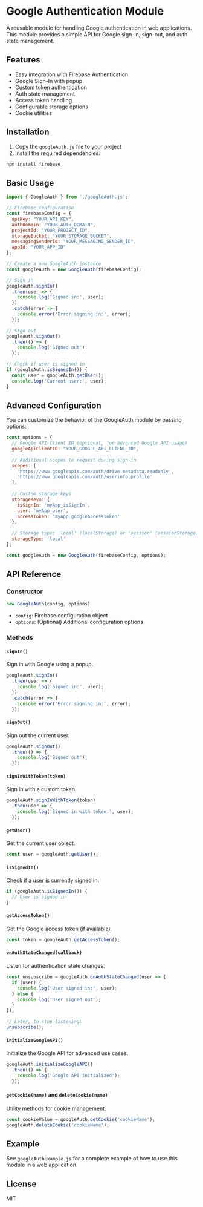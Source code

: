 # Google Authentication Module

A reusable module for handling Google authentication in web applications. This module provides a simple API for Google sign-in, sign-out, and auth state management.

## Features

- Easy integration with Firebase Authentication
- Google Sign-In with popup
- Custom token authentication
- Auth state management
- Access token handling
- Configurable storage options
- Cookie utilities

## Installation

1. Copy the `googleAuth.js` file to your project
2. Install the required dependencies:

```bash
npm install firebase
```

## Basic Usage

```javascript
import { GoogleAuth } from './googleAuth.js';

// Firebase configuration
const firebaseConfig = {
  apiKey: "YOUR_API_KEY",
  authDomain: "YOUR_AUTH_DOMAIN",
  projectId: "YOUR_PROJECT_ID",
  storageBucket: "YOUR_STORAGE_BUCKET",
  messagingSenderId: "YOUR_MESSAGING_SENDER_ID",
  appId: "YOUR_APP_ID"
};

// Create a new GoogleAuth instance
const googleAuth = new GoogleAuth(firebaseConfig);

// Sign in
googleAuth.signIn()
  .then(user => {
    console.log('Signed in:', user);
  })
  .catch(error => {
    console.error('Error signing in:', error);
  });

// Sign out
googleAuth.signOut()
  .then(() => {
    console.log('Signed out');
  });

// Check if user is signed in
if (googleAuth.isSignedIn()) {
  const user = googleAuth.getUser();
  console.log('Current user:', user);
}
```

## Advanced Configuration

You can customize the behavior of the GoogleAuth module by passing options:

```javascript
const options = {
  // Google API Client ID (optional, for advanced Google API usage)
  googleApiClientID: "YOUR_GOOGLE_API_CLIENT_ID",
  
  // Additional scopes to request during sign-in
  scopes: [
    'https://www.googleapis.com/auth/drive.metadata.readonly',
    'https://www.googleapis.com/auth/userinfo.profile'
  ],
  
  // Custom storage keys
  storageKeys: {
    isSignIn: 'myApp_isSignIn',
    user: 'myApp_user',
    accessToken: 'myApp_googleAccessToken'
  },
  
  // Storage type: 'local' (localStorage) or 'session' (sessionStorage)
  storageType: 'local'
};

const googleAuth = new GoogleAuth(firebaseConfig, options);
```

## API Reference

### Constructor

```javascript
new GoogleAuth(config, options)
```

- `config`: Firebase configuration object
- `options`: (Optional) Additional configuration options

### Methods

#### `signIn()`

Sign in with Google using a popup.

```javascript
googleAuth.signIn()
  .then(user => {
    console.log('Signed in:', user);
  })
  .catch(error => {
    console.error('Error signing in:', error);
  });
```

#### `signOut()`

Sign out the current user.

```javascript
googleAuth.signOut()
  .then(() => {
    console.log('Signed out');
  });
```

#### `signInWithToken(token)`

Sign in with a custom token.

```javascript
googleAuth.signInWithToken(token)
  .then(user => {
    console.log('Signed in with token:', user);
  });
```

#### `getUser()`

Get the current user object.

```javascript
const user = googleAuth.getUser();
```

#### `isSignedIn()`

Check if a user is currently signed in.

```javascript
if (googleAuth.isSignedIn()) {
  // User is signed in
}
```

#### `getAccessToken()`

Get the Google access token (if available).

```javascript
const token = googleAuth.getAccessToken();
```

#### `onAuthStateChanged(callback)`

Listen for authentication state changes.

```javascript
const unsubscribe = googleAuth.onAuthStateChanged(user => {
  if (user) {
    console.log('User signed in:', user);
  } else {
    console.log('User signed out');
  }
});

// Later, to stop listening:
unsubscribe();
```

#### `initializeGoogleAPI()`

Initialize the Google API for advanced use cases.

```javascript
googleAuth.initializeGoogleAPI()
  .then(() => {
    console.log('Google API initialized');
  });
```

#### `getCookie(name)` and `deleteCookie(name)`

Utility methods for cookie management.

```javascript
const cookieValue = googleAuth.getCookie('cookieName');
googleAuth.deleteCookie('cookieName');
```

## Example

See `googleAuthExample.js` for a complete example of how to use this module in a web application.

## License

MIT
